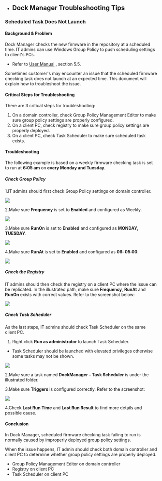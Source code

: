- ## Dock Manager Troubleshooting Tips

### Scheduled Task Does Not Launch

#### Background & Problem

Dock Manager checks the new firmware in the repository at a scheduled time. IT admins can use Windows Group Policy to push scheduling settings to client's PCs.​

- Refer to [User Manual](https://download.lenovo.com/consumer/options/dockmanager_user_manual.pdf) , section 5.5.​

Sometimes customer's may encounter an issue that the scheduled firmware checking task does not launch at an expected time.​ This document will explain how to troubleshoot the issue.

#### Critical Steps for Troubleshooting

There are 3 critical steps for troubleshooting​:

   1. On a domain controller, check Group Policy Management Editor to make sure group policy settings are properly configured.​
   2. On a client PC, check registry to make sure group policy settings are properly deployed.​
   3. On a client PC, check Task Scheduler to make sure scheduled task exists.   

#### Troubleshooting

The following example is based on a weekly firmware checking task is set to run at **6:05 am** on **every Monday and Tuesday**.

##### Check Group Policy

1.IT admins should first check Group Policy settings on domain controller.

![](../img/guides/dm/ts1.png)

2.Make sure **Frequency** is set to **Enabled** and configured as Weekly.

![](../img/guides/dm/ts2.png)

3.Make sure **RunOn** is set to **Enabled** and configured as **MONDAY, TUESDAY**.

![](../img/guides/dm/ts3.png)

4.Make sure **RunAt** is set to **Enabled** and configured as **06: 05:00**.

![](../img/guides/dm/ts4.png)

##### Check the Registry

IT admins should then check the registry on a client PC where the issue can be replicated. In the illustrated path, make sure **Frequency**, **RunAt** and **RunOn** exists with correct values. Refer to the screenshot below:

![](../img/guides/dm/ts5.png)

##### Check Task Scheduler

As the last steps, IT admins should check Task Scheduler on the same client PC. 

1. Right click **Run as administrator** to launch Task Scheduler.​

- Task Scheduler should be launched with elevated privileges otherwise some tasks may not be shown.

![](../img/guides/dm/ts6.png)

2.Make sure a task named **DockManager – Task Scheduler** is under the illustrated folder.​

3.Make sure **Triggers** is configured correctly. Refer to the screenshot:

![](../img/guides/dm/ts7.png)

4.Check **Last Run Time** and **Last Run Result** to find more details and possible cause.

#### Conclusion

In Dock Manager, scheduled firmware checking task failing to run is normally caused by improperly deployed group policy settings.​

When the issue happens, IT admin should check both domain controller and client PC to determine whether group policy settings are properly deployed.​

- Group Policy Management Editor on domain controller​
- Registry on client PC​
- Task Scheduler on client PC​
